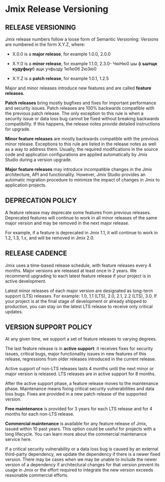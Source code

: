 # Jmix Release Versioning
## RELEASE VERSIONING

Jmix release numbers follow a loose form of Semantic Versioning:
Versions are numbered in the form X.Y.Z, where:

- X.0.0 is a **major release**, for example 1.0.0, 2.0.0
- X.Y.0 is a **minor release**, for example 1.1.0, 2.3.0- ЧюНю0 шы ф **ьштщк кудуфыу**б ащк учфьзду 1ю1ю0б 2ю3ю0

- X.Y.Z is a **patch release**, for example 1.0.1, 1.2.5


Major and minor releases introduce new features and are called **feature releases**.

**Patch releases** bring mostly bugfixes and fixes for important performance and security issues. Patch releases are 100% backwards compatible with the previous patch release. The only exception to this rule is when a security issue or data loss bug cannot be fixed without breaking backwards compatibility. If this happens, the release notes provide detailed instructions for upgrade.

**Minor feature releases** are mostly backwards compatible with the previous minor release. Exceptions to this rule are listed in the release notes as well as a way to address them. Usually, the required modifications in the source code and application configurations are applied automatically by Jmix Studio during a version upgrade.

**Major feature releases** may introduce incompatible changes in the Jmix architecture, API and functionality. However, Jmix Studio provides an automatic migration procedure to minimize the impact of changes in Jmix to application projects.

## DEPRECATION POLICY
A feature release may deprecate some features from previous releases. Deprecated features will continue to work in all minor releases of the same major version and may be removed in the next major release.

For example, if a feature is deprecated in Jmix 1.1, it will continue to work in 1.2, 1.3, 1.x, and will be removed in Jmix 2.0.

## RELEASE CADENCE
Jmix uses a time-based release schedule, with feature releases every 4 months. Major versions are released at least once in 2 years. We recommend upgrading to each latest feature release if your project is in active development.

Latest minor releases of each major version are designated as long-term support (LTS) releases. For example: 1.0, 1.1 (LTS), 2.0, 2.1, 2.2 (LTS), 3.0. If your project is at the final stage of development or already shipped to production, you can stay on the latest LTS release to receive only critical updates.

## VERSION SUPPORT POLICY
At any given time, we support a set of feature releases to varying degrees.

The last feature release is in **active support**: it receives fixes for security issues, critical bugs, major functionality issues in new features of this release, regressions from older releases introduced in the current release.

Active support of non-LTS releases lasts 4 months until the next minor or major version is released. LTS releases are in active support for 8 months.

After the active support phase, a feature release moves to the maintenance phase. Maintenance means fixing critical security vulnerabilities and data loss bugs. Fixes are provided in a new patch release of the supported version.

**Free maintenance** is provided for 3 years for each LTS release and for 4 months for each non-LTS release.

**Commercial maintenance** is available for any feature release of Jmix, issued within 10 past years. This option could be useful for projects with a long lifecycle. You can learn more about the commercial maintenance service here.

If a critical security vulnerability or a data loss bug is caused by an external third-party dependency, we update the dependency if there is a newer fixed version. There may be cases when we may be unable to include the newer version of a dependency if architectural changes for that version prevent its usage in Jmix or the effort required to integrate the new version exceeds reasonable commercial efforts.